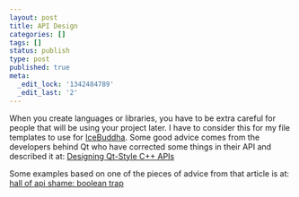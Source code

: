 ```yaml
---
layout: post
title: API Design
categories: []
tags: []
status: publish
type: post
published: true
meta:
  _edit_lock: '1342484789'
  _edit_last: '2'
---
```

When you create languages or libraries, you have to be extra careful for people that will be using your project later.  I have to consider this for my file templates to use for <a href="http://icebuddha.com">IceBuddha</a>.  Some good advice comes from the developers behind Qt who have corrected some things in their API and described it at: <a href="http://doc.qt.nokia.com/qq/qq13-apis.html">Designing Qt-Style C++ APIs</a>

Some examples based on one of the pieces of advice from that article is at: <a href="http://ariya.ofilabs.com/2011/08/hall-of-api-shame-boolean-trap.html">hall of api shame: boolean trap</a>
